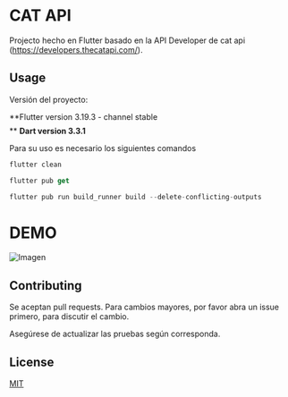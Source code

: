 # CAT API

Projecto hecho en Flutter basado en la API Developer de cat api (<https://developers.thecatapi.com/>).

## Usage

Versión del proyecto: 

**Flutter version 3.19.3 - channel stable $$$$ **
**Dart version 3.3.1**

Para su uso es necesario los siguientes comandos
```dart
flutter clean
```

```dart
flutter pub get
```

```dart
flutter pub run build_runner build --delete-conflicting-outputs
```


# DEMO

![Imagen](/assets/clips/catapi_clip.gif)

## Contributing

Se aceptan pull requests. Para cambios mayores, por favor abra un issue primero, para discutir el cambio.

Asegúrese de actualizar las pruebas según corresponda.

## License

[MIT](https://choosealicense.com/licenses/mit/)